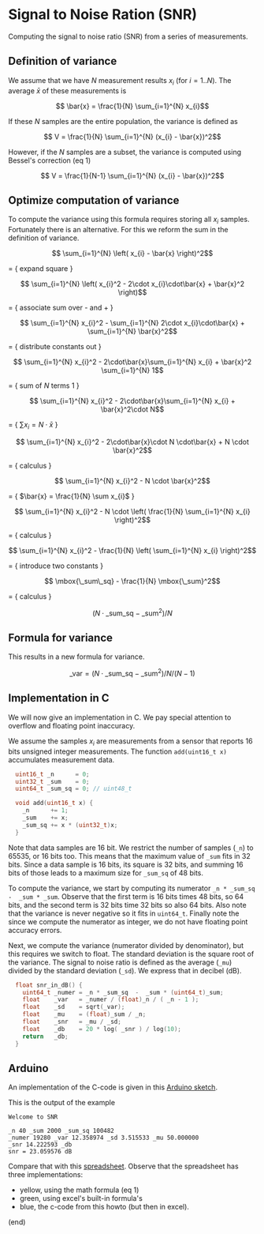 # Signal to Noise Ration (SNR)

Computing the signal to noise ratio (SNR) from a series of measurements.


## Definition of variance

We assume that we have $N$ measurement results $x_i$ (for $i=1..N$).
The average $\bar{x}$ of these measurements is
```math
  \bar{x} = \frac{1}{N} \sum_{i=1}^{N} x_{i}
```

If these $N$ samples are the entire population, the variance is defined as

```math
  V = \frac{1}{N} \sum_{i=1}^{N} (x_{i} - \bar{x})^2
```

However, if the $N$ samples are a subset, the variance is computed using 
Bessel's correction (eq 1)

```math
  V = \frac{1}{N-1} \sum_{i=1}^{N} (x_{i} - \bar{x})^2
```


## Optimize computation of variance

To compute the variance using this formula requires storing all $x_{i}$ samples.
Fortunately there is an alternative. 
For this we reform the sum in the definition of variance.

```math
  \sum_{i=1}^{N} \left( x_{i} - \bar{x} \right)^2
```

= { expand square }

```math
  \sum_{i=1}^{N} \left( x_{i}^2 - 2\cdot x_{i}\cdot\bar{x} + \bar{x}^2 \right)
```

= { associate sum over - and + }

```math
  \sum_{i=1}^{N} x_{i}^2 - \sum_{i=1}^{N} 2\cdot x_{i}\cdot\bar{x} + \sum_{i=1}^{N} \bar{x}^2
```

= { distribute constants out }

```math
  \sum_{i=1}^{N} x_{i}^2 - 2\cdot\bar{x}\sum_{i=1}^{N} x_{i} + \bar{x}^2 \sum_{i=1}^{N} 1
```

= { sum of $N$ terms 1 }

```math
  \sum_{i=1}^{N} x_{i}^2 - 2\cdot\bar{x}\sum_{i=1}^{N} x_{i} + \bar{x}^2\cdot N
```

= { $\sum x_{i} = N\cdot \bar{x}$ }

```math
  \sum_{i=1}^{N} x_{i}^2 - 2\cdot\bar{x}\cdot N \cdot\bar{x} + N \cdot \bar{x}^2
```

= { calculus }

```math
  \sum_{i=1}^{N} x_{i}^2 - N \cdot \bar{x}^2
```

= { $\bar{x} = \frac{1}{N} \sum x_{i}$ }

```math
  \sum_{i=1}^{N} x_{i}^2 - N \cdot \left( \frac{1}{N} \sum_{i=1}^{N} x_{i} \right)^2
```

= { calculus }

```math
  \sum_{i=1}^{N} x_{i}^2 - \frac{1}{N} \left( \sum_{i=1}^{N} x_{i} \right)^2
```

= { introduce two constants }

```math
  \mbox{\_sum\_sq} - \frac{1}{N} \mbox{\_sum}^2
```

= { calculus }

```math
  \left( N\cdot\mbox{\_sum\_sq} - \mbox{\_sum}^2 \right) / N
```


## Formula for variance

This results in a new formula for variance.

```math
  \mbox{\_var} = \left( N\cdot\mbox{\_sum\_sq} - \mbox{\_sum}^2 \right) / N / (N-1)
```


## Implementation in C

We will now give an implementation in C.
We pay special attention to overflow and floating point inaccuracy.

We assume the samples $x_{i}$ are measurements from a sensor that 
reports 16 bits unsigned integer measurements.
The function `add(uint16_t x)` accumulates measurement data.

```c
  uint16_t _n      = 0;
  uint32_t _sum    = 0;
  uint64_t _sum_sq = 0; // uint48_t

  void add(uint16_t x) {
    _n      += 1;  
    _sum    += x;
    _sum_sq += x * (uint32_t)x;
  }
```

Note that data samples are 16 bit.
We restrict the number of samples (`_n`) to 65535, or 16 bits too.
This means that the maximum value of `_sum` fits in 32 bits.
Since a data sample is 16 bits, its square is 32 bits, and summing 16 bits of those
leads to a maximum size for `_sum_sq` of 48 bits.

To compute the variance, we start by computing its numerator `_n * _sum_sq  -  _sum * _sum`.
Observe that the first term is 16 bits times 48 bits, so 64 bits, and the
second term is 32 bits time 32 bits so also 64 bits. Also note that the variance
is never negative so it fits in `uint64_t`. Finally note the since we compute the
numerator as integer, we do not have floating point accuracy errors.

Next, we compute the variance (numerator divided by denominator), but this
requires we switch to float. The standard deviation is the square root
of the variance. The signal to noise ratio is defined as the average (`_mu`)
divided by the standard deviation (`_sd`). We express that in decibel (dB).

```c
  float snr_in_dB() {
    uint64_t _numer = _n * _sum_sq  -  _sum * (uint64_t)_sum;
    float    _var   = _numer / (float)_n / ( _n - 1 );
    float    _sd    = sqrt(_var);
    float    _mu    = (float)_sum / _n;
    float    _snr   = _mu / _sd;
    float    _db    = 20 * log( _snr ) / log(10);
    return   _db;
  }
```

## Arduino

An implementation of the C-code is given in this [Arduino sketch](snr-sketch).

This is the output of the example

```text
Welcome to SNR

_n 40 _sum 2000 _sum_sq 100482
_numer 19280 _var 12.358974 _sd 3.515533 _mu 50.000000
_snr 14.222593 _db
snr = 23.059576 dB
```

Compare that with this [spreadsheet](snr.xlsx).
Observe that the spreadsheet has three implementations:
- yellow, using the math formula (eq 1)
- green, using excel's built-in formula's
- blue, the c-code from this howto (but then in excel).

(end)
